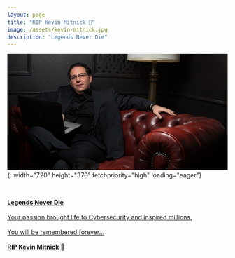 ```yaml
---
layout: page
title: "RIP Kevin Mitnick 🖤" 
image: /assets/kevin-mitnick.jpg
description: "Legends Never Die"
---
```


![](/assets/kevin.jpg){: width="720" height="378" fetchpriority="high" loading="eager"}

<br>

<a href="https://x.com/hashtag/RIPKevinMitnick" class="no-decoration"><strong>Legends Never Die</strong><br><br>Your passion brought life to Cybersecurity and inspired millions.<br><br>You will be remembered forever...<br><br><strong>RIP Kevin Mitnick 🖤</strong></a>

